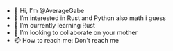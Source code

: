 - 👋 Hi, I’m @AverageGabe
- 👀 I’m interested in Rust and Python also math i guess
- 🌱 I’m currently learning Rust
- 💞️ I’m looking to collaborate on your mother
- 📫 How to reach me: Don't reach me

<!---
AverageGabe/AverageGabe is a ✨ special ✨ repository because its `README.md` (this file) appears on your GitHub profile.
You can click the Preview link to take a look at your changes.
--->
